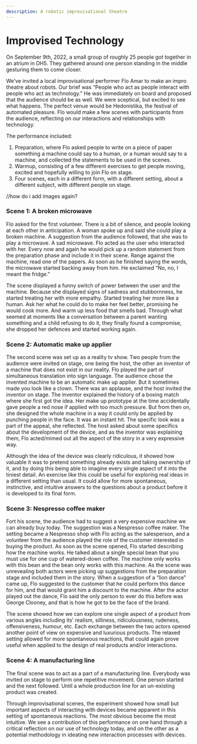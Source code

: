 ```yaml
---
description: A robotic improvisational theatre
---
```


# Improvised Technology

On September 9th, 2022, a small group of roughly 25 people got together in an atrium in DH5. They gathered around one person standing in the middle gesturing them to come closer.

We’ve invited a local improvisational performer Flo Amar to make an impro theatre about robots. Our brief was “People who act as people interact with people who act as technology.” He was immediately on board and proposed that the audience should be as well. We were sceptical, but excited to see what happens. The perfect venue would be Hedonistika, the festival of automated pleasure. Flo would make a few scenes with participants from the audience, reflecting on our interactions and relationships with technology.

The performance included:

1. Preparation, where Flo asked people to write on a piece of paper something a machine could say to a human, or a human would say to a machine, and collected the statements to be used in the scenes.
2. Warmup, consisting of a few different exercises to get people moving, excited and hopefully willing to join Flo on stage.
3. Four scenes, each in a different form, with a different setting, about a different subject, with different people on stage.

//how do i add images again?

### Scene 1: A broken microwave

Flo asked for the first volunteer. There is a bit of silence, and people looking at each other in anticipation. A woman spoke up and said she could play a broken machine. A suggestion from the audience followed, that she was to play a microwave. A sad microwave. Flo acted as the user who interacted with her. Every now and again he would pick up a random statement from the preparation phase and include it in their scene. Range against the machine, read one of the papers. As soon as he finished saying the words, the microwave started backing away from him. He exclaimed “No, no, I meant the fridge.”

The scene displayed a funny switch of power between the user and the machine. Because she displayed signs of sadness and stubbornness, he started treating her with more empathy. Started treating her more like a human. Ask her what he could do to make her feel better, promising he would cook more. And warm up less food that smells bad. Through what seemed at moments like a conversation between a parent wanting something and a child refusing to do it, they finally found a compromise, she dropped her defences and started working again.

### Scene 2: Automatic make up applier

The second scene was set up as a reality tv show. Two people from the audience were invited on stage, one being the host, the other an inventor of a machine that does not exist in our reality. Flo played the part of simultaneous translation into sign language. The audience chose the invented machine to be an automatic make up applier. But it sometimes made you look like a clown. There was an applause, and the host invited the inventor on stage. The inventor explained the history of a boxing match where she first got the idea. Her make up prototype at the time accidentally gave people a red nose if applied with too much pressure. But from then on, she designed the whole machine in a way it could only be applied by punching people in the face. It was an instant hit. The specific look was a part of the appeal, she reflected. The host asked about some specifics about the development of the device, and as the inventor was explaining them, Flo acted/mimed out all the aspect of the story in a very expressive way.

Although the idea of the device was clearly ridiculous, it showed how valuable it was to pretend something already exists and taking ownership of it, and by doing this being able to imagine every single aspect of it into the tiniest detail. An exercise like this could be useful for exploring real ideas in a different setting than usual. It could allow for more spontaneous, instinctive, and intuitive answers to the questions about a product before it is developed to its final form.

### Scene 3: Nespresso coffee maker

Fort his scene, the audience had to suggest a very expensive machine we can already buy today. The suggestion was a Nespresso coffee maker. The setting became a Nespresso shop with Flo acting as the salesperson, and a volunteer from the audience played the role of the customer interested in buying the product. As soon as the scene opened, Flo started describing how the machine works. He talked about a single special bean that you must use for one cup of watered-down coffee. The machine only works with this bean and the bean only works with this machine. As the scene was unrevealing both actors were picking up suggestions from the preparation stage and included them in the story. When a suggestion of a “lion dance” came up, Flo suggested to the customer that he could perform this dance for him, and that would grant him a discount to the machine. After the actor played out the dance, Flo said the only person to ever do this before was George Clooney, and that is how he got to be the face of the brand.

The scene showed how we can explore one single aspect of a product from various angles including its’ realism, silliness, ridiculousness, rudeness, offensiveness, humour, etc. Each exchange between the two actors opened another point of view on expensive and luxurious products. The relaxed setting allowed for more spontaneous reactions, that could again prove useful when applied to the design of real products and/or interactions.

### Scene 4: A manufacturing line

The final scene was to act as a part of a manufacturing line. Everybody was invited on stage to perform one repetitive movement. One person started and the next followed. Until a whole production line for an un-existing product was created.

Through improvisational scenes, the experiment showed how small but important aspects of interacting with devices became apparent in this setting of spontaneous reactions. The most obvious become the most intuitive. We see a contribution of this performance on one hand through a critical reflection on our use of technology today, and on the other as a potential methodology in ideating new interaction processes with devices.

